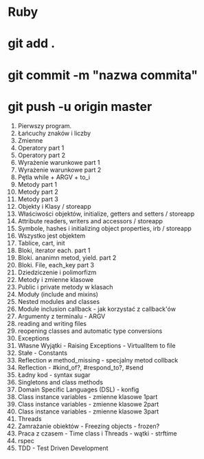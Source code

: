 # Ruby
# git add .
# git commit -m "nazwa commita"
# git push -u origin master

1. Pierwszy program.
2. Łańcuchy znaków i liczby
3. Zmienne
4. Operatory part 1
5. Operatory part 2
6. Wyrażenie warunkowe part 1
7. Wyrażenie warunkowe part 2
8. Pętla while + ARGV + to_i
9. Metody part 1
10. Metody part 2
11. Metody part 3
12. Objekty i Klasy / storeapp
13. Właściwości objektów, initialize, getters and setters / storeapp
14. Attribute readers, writers and accessors / storeapp
15. Symbole, hashes i initializing object properties, irb / storeapp
16. Wszystko jest objektem
17. Tablice, cart, init
18. Bloki, iterator each. part 1
19. Bloki. ananimn metod, yield. part 2 
20. Bloki. File, each_key part 3
21. Dziedziczenie i polimorfizm
22. Metody i zmienne klasowe
23. Public i private metody w klasach
24. Moduły (include and mixins)
25. Nested modules and classes
26. Module inclusion callback - jak korzystać z callback'ów
27. Argumenty z terminalu - ARGV
28. reading and writing files
29. reopening classes and automatic type conversions
30. Exceptions
31. Własne Wyjątki - Raising Exceptions - VirtualItem to file 
32. Stałe - Constants
33. Reflection и method_missing - specjalny metod collback
34. Reflection - #kind_of?, #respond_to?, #send
35. Ładny kod - syntax sugar
36. Singletons and class methods 
37. Domain Specific Languages (DSL) - konfig
38. Class instance variables - zmienne klasowe 1part
38. Class instance variables - zmienne klasowe 2part
38. Class instance variables - zmienne klasowe 3part
39. Threads
40. Zamrażanie obiektów - Freezing objects - frozen?
41. Praca z czasem - Time class i Threads - wątki - strftime
42. rspec 
43. TDD - Test Driven Development